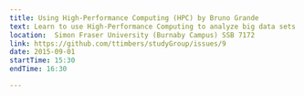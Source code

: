 ```yaml
---
title: Using High-Performance Computing (HPC) by Bruno Grande
text: Learn to use High-Performance Computing to analyze big data sets!
location:  Simon Fraser University (Burnaby Campus) SSB 7172
link: https://github.com/ttimbers/studyGroup/issues/9
date: 2015-09-01
startTime: 15:30
endTime: 16:30

---
```

